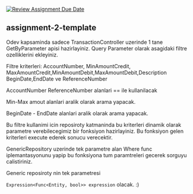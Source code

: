 [![Review Assignment Due Date](https://classroom.github.com/assets/deadline-readme-button-24ddc0f5d75046c5622901739e7c5dd533143b0c8e959d652212380cedb1ea36.svg)](https://classroom.github.com/a/FSGTCrc2)
## assignment-2-template


Odev kapsaminda sadece TransactionController uzerinde 1 tane GetByParameter apisi hazirlayiniz. Query Parameter olarak asagidaki filtre ozelliklerini ekleyiniz. 

Filtre kriterleri: AccountNumber, MinAmountCredit, MaxAmountCredit,MinAmountDebit,MaxAmountDebit,Description BeginDate,EndDate ve ReferenceNumber

AccountNumber ReferenceNumber alanlari == ile kullanilacak 

Min-Max amout alanlari aralik olarak arama yapacak.

BeginDate - EndDate alanlari aralik olarak arama yapacak.


Bu filtre kullanimi icin reposiroty katmaninda bu kriterleri dinamik olarak parametre verebilecegimiz bir fonksiyon hazirlayiniz. Bu fonksiyon gelen kriterleri execute ederek sonucu verecektir. 

GenericRepository uzerinde tek parametre alan Where func iplemantasyonunu yapip bu fonksiyona tum paramtreleri gecerek sorguyu calistiriniz. 

Generic reposiroty nin tek parametresi 

```Expression<Func<Entity, bool>> expression```  olacak. :)

